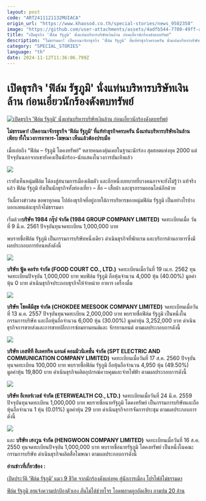 ```yaml
---
layout: post
code: "ART2411121132MUIACA"
origin_url: "https://www.khaosod.co.th/special-stories/news_9502358"
image: "https://github.com/user-attachments/assets/4adfb544-7780-49ff-a899-32bb0386d1f3"
title: "เปิดธุรกิจ 'ฟิล์ม รัฐภูมิ' นั่งแท่นบริหารบริษัทเงินล้าน ก่อนเอี่ยวนักร้องดังตบทรัพย์"
description: "ไม่ธรรมดา! เปิดอาณาจักรธุรกิจ 'ฟิล์ม รัฐภูมิ' ที่แท้ทำธุรกิจครบครัน นั่งแท่นบริหารบริษัทเงินล้านเพียบ ทั้งในวงการอาหาร-โฆษณา เห็นแล้วต้องปรบมือ "
category: "SPECIAL_STORIES"
language: "th"
date: 2024-11-12T11:36:06.799Z
---
```


# เปิดธุรกิจ 'ฟิล์ม รัฐภูมิ' นั่งแท่นบริหารบริษัทเงินล้าน ก่อนเอี่ยวนักร้องดังตบทรัพย์

[![เปิดธุรกิจ 'ฟิล์ม รัฐภูมิ' นั่งแท่นบริหารบริษัทเงินล้าน ก่อนเอี่ยวนักร้องดังตบทรัพย์](https://www.khaosod.co.th/wpapp/uploads/2024/11/filmbusiness121167-4.jpg "เปิดธุรกิจ 'ฟิล์ม รัฐภูมิ' นั่งแท่นบริหารบริษัทเงินล้าน ก่อนเอี่ยวนักร้องดังตบทรัพย์")](https://www.khaosod.co.th/wpapp/uploads/2024/11/filmbusiness121167-4.jpg)

**ไม่ธรรมดา! เปิดอาณาจักรธุรกิจ ‘ฟิล์ม รัฐภูมิ’ ที่แท้ทำธุรกิจครบครัน นั่งแท่นบริหารบริษัทเงินล้านเพียบ ทั้งในวงการอาหาร-โฆษณา เห็นแล้วต้องปรบมือ**

เมื่อเอ่ยถึง “ฟิล์ม – รัฐภูมิ โตคงทรัพย์” หลายคนคงคุ้นเคยในฐานะนักร้อง สุดฮอตแห่งยุค 2000 แต่ปัจจุบันนอกจากเขายังคงเป็นนักร้อง-นักแสดงในวงการบันเทิงแล้ว

[![](https://www.khaosod.co.th/wpapp/uploads/2024/11/film121167-12.jpg)](https://www.khaosod.co.th/wpapp/uploads/2024/11/film121167-12.jpg)

เรายังเห็นหนุ่มฟิล์ม ได้ลงสู่สนามการเมืองเติมตัว และอีกหนึ่งบทบาทที่บางคนอาจจะยังไม่รู้ว่า แท้จริงแล้ว ฟิล์ม รัฐภูมิ ยังเป็นนักธุรกิจทั้งท่องเที่ยว – สื่อ – เสื้อผ้า และธุรกรรมออนไลน์อีกด้วย

วันนี้ทางข่าวสด ขอพาทุกคน ไปส่องธุรกิจที่อยู่ภายใต้การบริหารของหนุ่มฟิล์ม รัฐภูมิ เป็นอย่างไรบ้าง บอกเลยแต่ละธุรกิจไม่ธรรมดา

เริ่มด้วย**บริษัท 1984 กรุ๊ป จำกัด (1984 GROUP COMPANY LIMITED)** จดทะเบียนเมื่อ วันที่ 9 มี.ค. 2561 ปัจจุบันทุนจดทะเบียน 1,000,000 บาท

พบรายชื่อฟิล์ม รัฐภูมิ เป็นกรรมการบริษัทหนึ่งเดียว ดำเนินธุรกิจที่พักแรม และบริการด้านอาหารซึ่งมีผลประกอบการย้อนหลังดังนี้

[![](https://www.khaosod.co.th/wpapp/uploads/2024/11/filmbusiness121167-5.jpg)](https://www.khaosod.co.th/wpapp/uploads/2024/11/filmbusiness121167-5.jpg)

**บริษัท ฟู้ด คอร์ท จำกัด (FOOD COURT CO., LTD.)** จดทะเบียนเมื่อวันที่ 19 เม.ย. 2562 ทุนจดทะเบียนปัจจุบัน 1,000,000 บาท พบฟิล์ม รัฐภูมิ ถือหุ้นจำนวน 4,000 หุ้น (40.00%) มูลค่าหุ้น 0 บาท ดำเนินธุรกิจประกอบธุรกิจให้จำหน่าย อาหาร เครื่องดื่ม

[![](https://www.khaosod.co.th/wpapp/uploads/2024/11/filmbusiness121167-6.jpg)](https://www.khaosod.co.th/wpapp/uploads/2024/11/filmbusiness121167-6.jpg)

**บริษัท โชคดีมีสุข จำกัด (CHOKDEE MEESOOK COMPANY LIMITED)** จดทะเบียนเมื่อวันที่ 13 ม.ค. 2557 ปัจจุบันทุนจดทะเบียน 2,000,000 บาท พบรายชื่อฟิล์ม รัฐภูมิ เป็นหนึ่งในกรรมการบริษัท และถือหุ้นถือจำนวน 6,000 หุ้น (30.00%) มูลค่าหุ้น 3,252,000 บาท ดำเนินธุรกิจการขายส่งและการขายปลีกการซ่อมยานยนต์และ จักรยานยนต์ ตามผลประกอบการดังนี้

[![](https://www.khaosod.co.th/wpapp/uploads/2024/11/filmbusiness121167-7.jpg)](https://www.khaosod.co.th/wpapp/uploads/2024/11/filmbusiness121167-7.jpg)

**บริษัท เอสพีที อิเลคทริค แอนด์ คอมมิวนิเคชั่น จำกัด (SPT ELECTRIC AND COMMUNICATION COMPANY LIMITED)** จดทะเบียนเมื่อวันที่ 17 ส.ค. 2560 ปัจจุบันทุนจดทะเบียน 100,000 บาท พบรายชื่อฟิล์ม รัฐภูมิ ถือหุ้นถือจำนวน 4,950 หุ้น (49.50%) มูลค่าหุ้น 19,800 บาท ดำเนินธุรกิจผลิตอุปกรณ์ควบคุมและจ่ายไฟฟ้า ตามผลประกอบการดังนี้

[![](https://www.khaosod.co.th/wpapp/uploads/2024/11/filmbusiness121167-8.jpg)](https://www.khaosod.co.th/wpapp/uploads/2024/11/filmbusiness121167-8.jpg)

**บริษัท อีเทอร์เวลธ์ จำกัด (ETERWEALTH CO., LTD.)** จดทะเบียนเมื่อวันที่ 24 มี.ค. 2559 ปัจจุบันทุนจดทะเบียน 1,000,000 บาท พบรายชื่อนายรัฐภูมิ โตคงทรัพย์ เป็นกรรมการบริษัทและถือหุ้นถือจำนวน 1 หุ้น (0.01%) มูลค่าหุ้น 29 บาท ดำเนินธุรกิจการจัดการประชุม ตามผลประกอบการดังนี้



[![](https://www.khaosod.co.th/wpapp/uploads/2024/11/filmbusiness121167-9.jpg)](https://www.khaosod.co.th/wpapp/uploads/2024/11/filmbusiness121167-9.jpg)

และ **บริษัท เฮงวูน จำกัด (HENGWOON COMPANY LIMITED)** จดทะเบียนเมื่อวันที่ 16 ส.ค. 2550 ทุนจดทะเบียนปัจจุบัน 1,000,000 บาท พบรายชื่อนายรัฐภูมิ โตคงทรัพย์ เป็นหนึ่งในคณะกรรมการบริษัท ดำเนินธุรกิจผลิตสื่อโฆษณา ตามผลประกอบการดังนี้

**อ่านข่าวที่เกี่ยวข้อง :**

[เปิดประวัติ ‘ฟิล์ม รัฐภูมิ’ แมว 9 ชีวิต จากนักร้องดังแห่งยุค สู่นักการเมือง โปรไฟล์ไม่ธรรมดา](https://www.khaosod.co.th/special-stories/news_9501631)

[ฟิล์ม รัฐภูมิ ลุยแจ้งความปกป้องตัวเอง ลั่นไม่ได้ช่วยโจร โอดพลาดถูกอัดเสียง ถามปม 20 ล้าน](https://www.khaosod.co.th/special-stories/news_9501593)